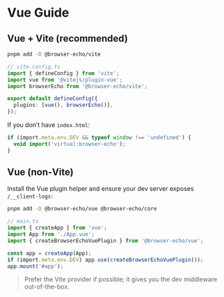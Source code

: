 # Vue Guide

## Vue + Vite (recommended)

```bash
pnpm add -D @browser-echo/vite
```

```ts
// vite.config.ts
import { defineConfig } from 'vite';
import vue from '@vitejs/plugin-vue';
import browserEcho from '@browser-echo/vite';

export default defineConfig({
  plugins: [vue(), browserEcho()],
});
```

If you don’t have `index.html`:

```ts
if (import.meta.env.DEV && typeof window !== 'undefined') {
  void import('virtual:browser-echo');
}
```

## Vue (non‑Vite)

Install the Vue plugin helper and ensure your dev server exposes `/__client-logs`:

```bash
pnpm add -D @browser-echo/vue @browser-echo/core
```

```ts
// main.ts
import { createApp } from 'vue';
import App from './App.vue';
import { createBrowserEchoVuePlugin } from '@browser-echo/vue';

const app = createApp(App);
if (import.meta.env.DEV) app.use(createBrowserEchoVuePlugin());
app.mount('#app');
```

> Prefer the Vite provider if possible; it gives you the dev middleware out-of-the-box.


